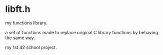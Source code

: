 # libft.h
my functions library.

a set of functions made to replace original C library functions by behaving the same way.

my 1st 42 school project.
